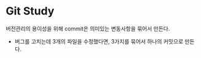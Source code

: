 # Git Study

버전관리의 용이성을 위해 commit은 의미있는 변동사항을 묶어서 만든다.

- 버그를 고치는데 3개의 파일을 수정했다면, 3가지를 묶어서 하나의 커밋으로 만든다.
